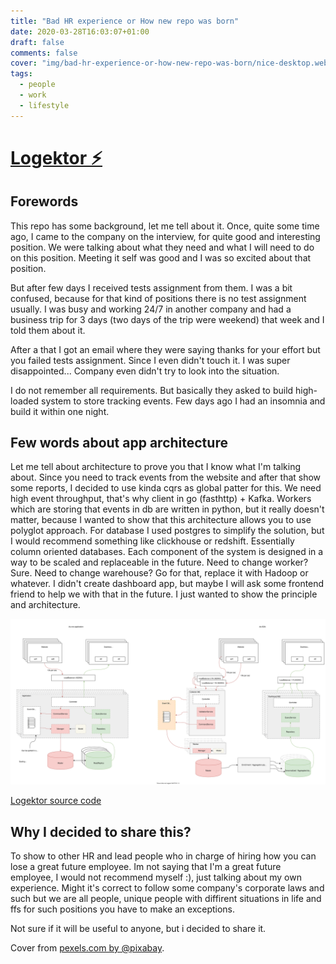 ```yaml
---
title: "Bad HR experience or How new repo was born"
date: 2020-03-28T16:03:07+01:00
draft: false
comments: false
cover: "img/bad-hr-experience-or-how-new-repo-was-born/nice-desktop.webp"
tags:
  - people
  - work
  - lifestyle
---
```


# [Logektor ⚡️](https://github.com/lalabuy948/logektor)

## Forewords

This repo has some background, let me tell about it. Once, quite some time ago, I came to the company on the interview, for quite good and interesting position. We were talking about what they need and what I will need to do on this position. Meeting it self was good and I was so excited about that position.

But after few days I received tests assignment from them. I was a bit confused, because for that kind of positions there is no test assignment usually. I was busy and working 24/7 in another company and had a business trip for 3 days (two days of the trip were weekend) that week and I told them about it.

After a that I got an email where they were saying thanks for your effort but you failed tests assignment. Since I even didn't touch it. I was super disappointed... Company even didn't try to look into the situation.

I do not remember all requirements. But basically they asked to build high-loaded system to store tracking events. Few days ago I had an insomnia and build it within one night. 

## Few words about app architecture

Let me tell about architecture to prove you that I know what I'm talking about. Since you need to track events from the website and after that show some reports, I decided to use kinda cqrs as global patter for this. We need high event throughput, that's why client in go (fasthttp) + Kafka. Workers which are storing that events in db are written in python, but it really doesn't matter, because I wanted to show that this architecture allows you to use polyglot approach. For database I used postgres to simplify the solution, but I would recommend something like clickhouse or redshift. Essentially column oriented databases. Each component of the system is designed in a way to be scaled and replaceable in the future. Need to change worker? Sure. Need to change warehouse? Go for that, replace it with Hadoop or whatever. I didn't create dashboard app, but maybe I will ask some frontend friend to help we with that in the future. I just wanted to show the principle and architecture.

<a href="https://raw.githubusercontent.com/lalabuy948/logektor/master/github/EventTrackingSA.svg" target="_blank">
  <img src="https://raw.githubusercontent.com/lalabuy948/logektor/master/github/EventTrackingSA.svg">
</a>

[Logektor source code](https://github.com/lalabuy948/logektor)

## Why I decided to share this?

To show to other HR and lead people who in charge of hiring how you can lose a great future employee. Im not saying that I'm a great future employee, I would not recommend myself :), just talking about my own experience. Might it's correct to follow some company's corporate laws and such but we are all people, unique people with diffirent situations in life and ffs for such positions you have to make an exceptions.

Not sure if it will be useful to anyone, but i decided to share it.

Cover from [pexels.com by @pixabay](https://www.pexels.com/@pixabay).
